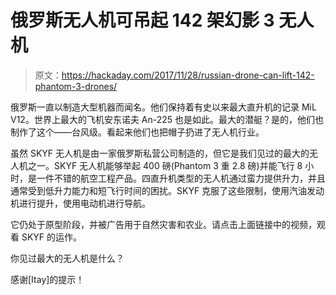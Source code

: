 # 俄罗斯无人机可吊起 142 架幻影 3 无人机

> 原文：<https://hackaday.com/2017/11/28/russian-drone-can-lift-142-phantom-3-drones/>

俄罗斯一直以制造大型机器而闻名。他们保持着有史以来最大直升机的记录 MiL V12。世界上最大的飞机安东诺夫 An-225 也是如此。最大的潜艇？是的，他们也制作了这个——台风级。看起来他们也把帽子扔进了无人机行业。

虽然 SKYF 无人机是由一家俄罗斯私营公司制造的，但它是我们见过的最大的无人机之一。SKYF 无人机能够举起 400 磅(Phantom 3 重 2.8 磅)并能飞行 8 小时，是一件不错的航空工程产品。四直升机类型的无人机通过蛮力提供升力，并且通常受到低升力能力和短飞行时间的困扰。SKYF 克服了这些限制，使用汽油发动机进行提升，使用电动机进行导航。

它仍处于原型阶段，并被广告用于自然灾害和农业。请点击上面链接中的视频，观看 SKYF 的运作。

你见过最大的无人机是什么？

感谢[Itay]的提示！